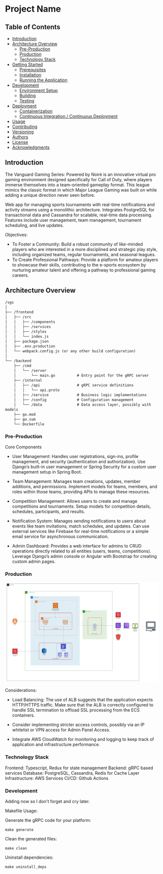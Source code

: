 # Project Name

## Table of Contents
- [Introduction](#introduction)
- [Architecture Overview](#architecture-overview)
  - [Pre-Production](#pre-production)
  - [Production](#production)
  - [Technology Stack](#technology-stack)
- [Getting Started](#getting-started)
  - [Prerequisites](#prerequisites)
  - [Installation](#installation)
  - [Running the Application](#running-the-application)
- [Development](#development)
  - [Environment Setup](#environment-setup)
  - [Building](#building)
  - [Testing](#testing)
- [Deployment](#deployment)
  - [Containerization](#containerization)
  - [Continuous Integration / Continuous Deployment](#continuous-integration--continuous-deployment)
- [Usage](#usage)
- [Contributing](#contributing)
- [Versioning](#versioning)
- [Authors](#authors)
- [License](#license)
- [Acknowledgments](#acknowledgments)

## Introduction
The Vanguard Gaming Series: Powered by Noirè is an innovative virtual pro gaming environment designed specifically for Call of Duty, where players immerse themselves into a team-oriented gameplay format. This league mimics the classic format in which Major League Gaming was built on while adding a unique direction never seen before.

Web app for managing sports tournaments with real-time notifications and activity streams using a monolithic architecture. Integrates PostgreSQL for transactional data and Cassandra for scalable, real-time data processing. Features include user management, team management, tournament scheduling, and live updates.

Objectives:

- To Foster a Community: Build a robust community of like-minded players who are interested in a more disciplined and strategic play style, including organized teams, regular tournaments, and seasonal leagues.
- To Create Professional Pathways: Provide a platform for amateur players to showcase their skills, contributing to the e-sports ecosystem by nurturing amateur talent and offering a pathway to professional gaming careers.

## Architecture Overview

```
/vgs
│
├── /frontend
│   ├── /src
│   │   ├── /components
│   │   ├── /services
│   │   ├── /styles
│   │   └── index.js
│   ├── package.json
│   ├── .env.production
│   └── webpack.config.js (or any other build configuration)
│
└── /backend
    ├── /cmd
    │   └── /server
    │       └── main.go          # Entry point for the gRPC server
    ├── /internal
    │   ├── /api                 # gRPC service definitions
    │   │   └── api.proto
    │   ├── /service             # Business logic implementations
    │   ├── /config              # Configuration management
    │   └── /data                # Data access layer, possibly with models
    ├── go.mod
    ├── go.sum
    └── Dockerfile

```

### Pre-Production

Core Components
- User Management:
Handles user registrations, sign-ins, profile management, and security (authentication and authorization).
Use Django’s built-in user management or Spring Security for a custom user management setup in Spring Boot.

- Team Management:
Manages team creations, updates, member additions, and permissions.
Implement models for teams, members, and roles within those teams, providing APIs to manage these resources.
- Competition Management:
Allows users to create and manage competitions and tournaments.
Setup models for competition details, schedules, participants, and results.
- Notification System:
Manages sending notifications to users about events like team invitations, match schedules, and updates.
Can use external services like Firebase for real-time notifications or a simple email service for asynchronous communication.
- Admin Dashboard:
Provides a web interface for admins to CRUD operations directly related to all entities (users, teams, competitions).
Leverage Django’s admin console or Angular with Bootstrap for creating custom admin pages.

### Production
![production-architecture](assets/vgs-architecture.png)

Considerations:

- Load Balancing: The use of ALB suggests that the application expects HTTP/HTTPS traffic. Make sure that the ALB is correctly configured to handle SSL termination to offload SSL processing from the ECS containers.

- Consider implementing stricter access controls, possibly via an IP whitelist or VPN access for Admin Panel Access.

- Integrate AWS CloudWatch for monitoring and logging to keep track of application and infrastructure performance.

### Technology Stack 

Frontend: Typescript, Redux for state management
Backend: gRPC based services
Database: PostgreSQL, Cassandra, Redis for Cache Layer
Infrastructure: AWS Services
CI/CD: Github Actions


### Development

Adding now so I don't forget and cry later.

Makefile Usage:

Generate the gRPC code for your platform:
```
make generate
```

Clean the generated files:
```
make clean
```

Uninstall dependencies:
```
make uninstall_deps
```